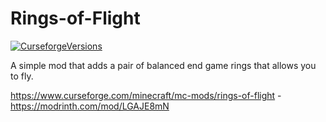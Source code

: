 # Rings-of-Flight
[![CurseforgeVersions](https://curse.nikky.moe/api/img/406054)](https://www.curseforge.com/minecraft/mc-mods/rings-of-flight)

A simple mod that adds a pair of balanced end game rings that allows you to fly.

https://www.curseforge.com/minecraft/mc-mods/rings-of-flight - https://modrinth.com/mod/LGAJE8mN
